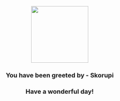 <p align="center">
    <img src="https://raw.githubusercontent.com/PokeAPI/sprites/master/sprites/pokemon/451.png" width="150" height="150">
</p>
<h3 align="center">You have been greeted by - <b>Skorupi</b></h3>
<h3 align="center">Have a wonderful day!</h3>

